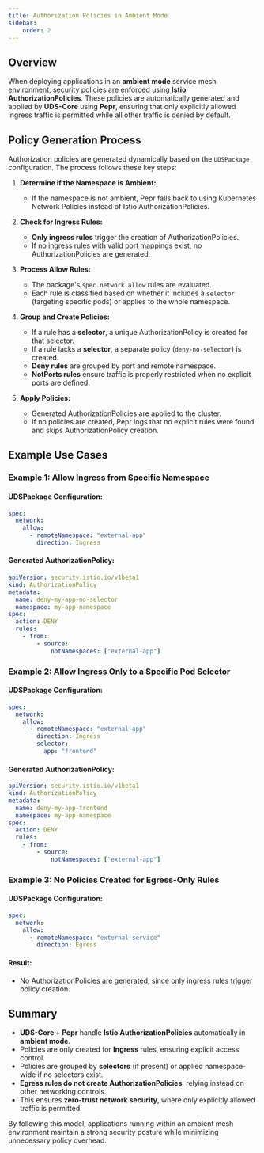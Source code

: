 ```yaml
---
title: Authorization Policies in Ambient Mode
sidebar:
    order: 2
---
```


## Overview

When deploying applications in an **ambient mode** service mesh environment, security policies are enforced using **Istio AuthorizationPolicies**. These policies are automatically generated and applied by **UDS-Core** using **Pepr**, ensuring that only explicitly allowed ingress traffic is permitted while all other traffic is denied by default.

## Policy Generation Process

Authorization policies are generated dynamically based on the `UDSPackage` configuration. The process follows these key steps:

1. **Determine if the Namespace is Ambient:**
   - If the namespace is not ambient, Pepr falls back to using Kubernetes Network Policies instead of Istio AuthorizationPolicies.

2. **Check for Ingress Rules:**
   - **Only ingress rules** trigger the creation of AuthorizationPolicies.
   - If no ingress rules with valid port mappings exist, no AuthorizationPolicies are generated.

3. **Process Allow Rules:**
   - The package's `spec.network.allow` rules are evaluated.
   - Each rule is classified based on whether it includes a `selector` (targeting specific pods) or applies to the whole namespace.

4. **Group and Create Policies:**
   - If a rule has a **selector**, a unique AuthorizationPolicy is created for that selector.
   - If a rule lacks a **selector**, a separate policy (`deny-no-selector`) is created.
   - **Deny rules** are grouped by port and remote namespace.
   - **NotPorts rules** ensure traffic is properly restricted when no explicit ports are defined.

5. **Apply Policies:**
   - Generated AuthorizationPolicies are applied to the cluster.
   - If no policies are created, Pepr logs that no explicit rules were found and skips AuthorizationPolicy creation.

## Example Use Cases

### **Example 1: Allow Ingress from Specific Namespace**
#### **UDSPackage Configuration:**
```yaml
spec:
  network:
    allow:
      - remoteNamespace: "external-app"
        direction: Ingress
```
#### **Generated AuthorizationPolicy:**
```yaml
apiVersion: security.istio.io/v1beta1
kind: AuthorizationPolicy
metadata:
  name: deny-my-app-no-selector
  namespace: my-app-namespace
spec:
  action: DENY
  rules:
    - from:
        - source:
            notNamespaces: ["external-app"]
```

### **Example 2: Allow Ingress Only to a Specific Pod Selector**
#### **UDSPackage Configuration:**
```yaml
spec:
  network:
    allow:
      - remoteNamespace: "external-app"
        direction: Ingress
        selector:
          app: "frontend"
```
#### **Generated AuthorizationPolicy:**
```yaml
apiVersion: security.istio.io/v1beta1
kind: AuthorizationPolicy
metadata:
  name: deny-my-app-frontend
  namespace: my-app-namespace
spec:
  action: DENY
  rules:
    - from:
        - source:
            notNamespaces: ["external-app"]
```

### **Example 3: No Policies Created for Egress-Only Rules**
#### **UDSPackage Configuration:**
```yaml
spec:
  network:
    allow:
      - remoteNamespace: "external-service"
        direction: Egress
```
#### **Result:**
- No AuthorizationPolicies are generated, since only ingress rules trigger policy creation.

## Summary
- **UDS-Core + Pepr** handle **Istio AuthorizationPolicies** automatically in **ambient mode**.
- Policies are only created for **Ingress** rules, ensuring explicit access control.
- Policies are grouped by **selectors** (if present) or applied namespace-wide if no selectors exist.
- **Egress rules do not create AuthorizationPolicies**, relying instead on other networking controls.
- This ensures **zero-trust network security**, where only explicitly allowed traffic is permitted.

By following this model, applications running within an ambient mesh environment maintain a strong security posture while minimizing unnecessary policy overhead.


